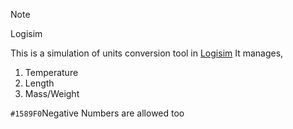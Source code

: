 >[!NOTE]
>Logisim

This is a simulation of units conversion tool in [Logisim](http://www.cburch.com/logisim/) It manages,
1. Temperature 
2. Length 
3. Mass/Weight

`#1589F0`Negative Numbers are allowed too

